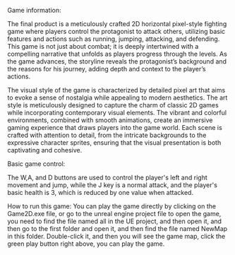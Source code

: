 Game information:

The final product is a meticulously crafted 2D horizontal pixel-style fighting game where players control the protagonist to attack others, utilizing basic features and actions such as running, jumping, attacking, and defending. This game is not just about combat; it is deeply intertwined with a compelling narrative that unfolds as players progress through the levels. As the game advances, the storyline reveals the protagonist’s background and the reasons for his journey, adding depth and context to the player’s actions.

The visual style of the game is characterized by detailed pixel art that aims to evoke a sense of nostalgia while appealing to modern aesthetics. The art style is meticulously designed to capture the charm of classic 2D games while incorporating contemporary visual elements. The vibrant and colorful environments, combined with smooth animations, create an immersive gaming experience that draws players into the game world. Each scene is crafted with attention to detail, from the intricate backgrounds to the expressive character sprites, ensuring that the visual presentation is both captivating and cohesive.



Basic game control:

The W,A, and D buttons are used to control the player's left and right movement and jump, while the J key is a normal attack, and the player's basic health is 3, which is reduced by one value when attacked.



How to run this game:
You can play the game directly by clicking on the Game2D.exe file, or go to the unreal engine project file to open the game, you need to find the file named all in the UE project, and then open it, and then go to the first folder and open it, and then find the file named NewMap in this folder. Double-click it, and then you will see the game map, click the green play button right above, you can play the game.


